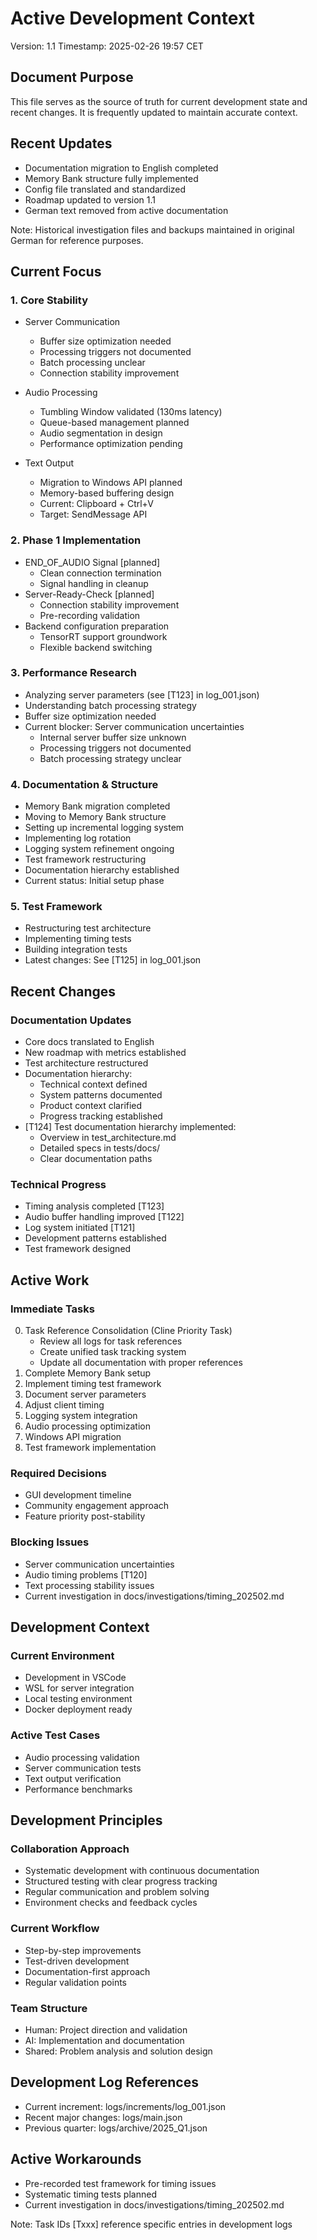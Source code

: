 # Active Development Context
Version: 1.1
Timestamp: 2025-02-26 19:57 CET

## Document Purpose
This file serves as the source of truth for current development state and recent changes. It is frequently updated to maintain accurate context.

## Recent Updates
- Documentation migration to English completed
- Memory Bank structure fully implemented
- Config file translated and standardized
- Roadmap updated to version 1.1
- German text removed from active documentation

Note: Historical investigation files and backups maintained in original German for reference purposes.

## Current Focus

### 1. Core Stability
- Server Communication
  * Buffer size optimization needed
  * Processing triggers not documented
  * Batch processing unclear
  * Connection stability improvement

- Audio Processing
  * Tumbling Window validated (130ms latency)
  * Queue-based management planned
  * Audio segmentation in design
  * Performance optimization pending

- Text Output
  * Migration to Windows API planned
  * Memory-based buffering design
  * Current: Clipboard + Ctrl+V
  * Target: SendMessage API

### 2. Phase 1 Implementation
- END_OF_AUDIO Signal [planned]
  * Clean connection termination
  * Signal handling in cleanup
- Server-Ready-Check [planned]
  * Connection stability improvement
  * Pre-recording validation
- Backend configuration preparation
  * TensorRT support groundwork
  * Flexible backend switching

### 3. Performance Research
- Analyzing server parameters (see [T123] in log_001.json)
- Understanding batch processing strategy
- Buffer size optimization needed
- Current blocker: Server communication uncertainties
  * Internal server buffer size unknown
  * Processing triggers not documented
  * Batch processing strategy unclear

### 4. Documentation & Structure
- Memory Bank migration completed
- Moving to Memory Bank structure
- Setting up incremental logging system
- Implementing log rotation
- Logging system refinement ongoing
- Test framework restructuring
- Documentation hierarchy established
- Current status: Initial setup phase

### 5. Test Framework
- Restructuring test architecture
- Implementing timing tests
- Building integration tests
- Latest changes: See [T125] in log_001.json

## Recent Changes

### Documentation Updates
- Core docs translated to English
- New roadmap with metrics established
- Test architecture restructured
- Documentation hierarchy:
  * Technical context defined
  * System patterns documented
  * Product context clarified
  * Progress tracking established
- [T124] Test documentation hierarchy implemented:
  * Overview in test_architecture.md
  * Detailed specs in tests/docs/
  * Clear documentation paths

### Technical Progress
- Timing analysis completed [T123]
- Audio buffer handling improved [T122]
- Log system initiated [T121]
- Development patterns established
- Test framework designed

## Active Work

### Immediate Tasks
0. Task Reference Consolidation (Cline Priority Task)
   * Review all logs for task references
   * Create unified task tracking system
   * Update all documentation with proper references
1. Complete Memory Bank setup
2. Implement timing test framework
3. Document server parameters
4. Adjust client timing
5. Logging system integration
6. Audio processing optimization
7. Windows API migration
8. Test framework implementation

### Required Decisions
- GUI development timeline
- Community engagement approach
- Feature priority post-stability

### Blocking Issues
- Server communication uncertainties
- Audio timing problems [T120]
- Text processing stability issues
- Current investigation in docs/investigations/timing_202502.md

## Development Context

### Current Environment
- Development in VSCode
- WSL for server integration
- Local testing environment
- Docker deployment ready

### Active Test Cases
- Audio processing validation
- Server communication tests
- Text output verification
- Performance benchmarks

## Development Principles

### Collaboration Approach
- Systematic development with continuous documentation
- Structured testing with clear progress tracking
- Regular communication and problem solving
- Environment checks and feedback cycles

### Current Workflow
- Step-by-step improvements
- Test-driven development
- Documentation-first approach
- Regular validation points

### Team Structure
- Human: Project direction and validation
- AI: Implementation and documentation
- Shared: Problem analysis and solution design

## Development Log References
- Current increment: logs/increments/log_001.json
- Recent major changes: logs/main.json
- Previous quarter: logs/archive/2025_Q1.json

## Active Workarounds
- Pre-recorded test framework for timing issues
- Systematic timing tests planned
- Current investigation in docs/investigations/timing_202502.md

Note: Task IDs [Txxx] reference specific entries in development logs
